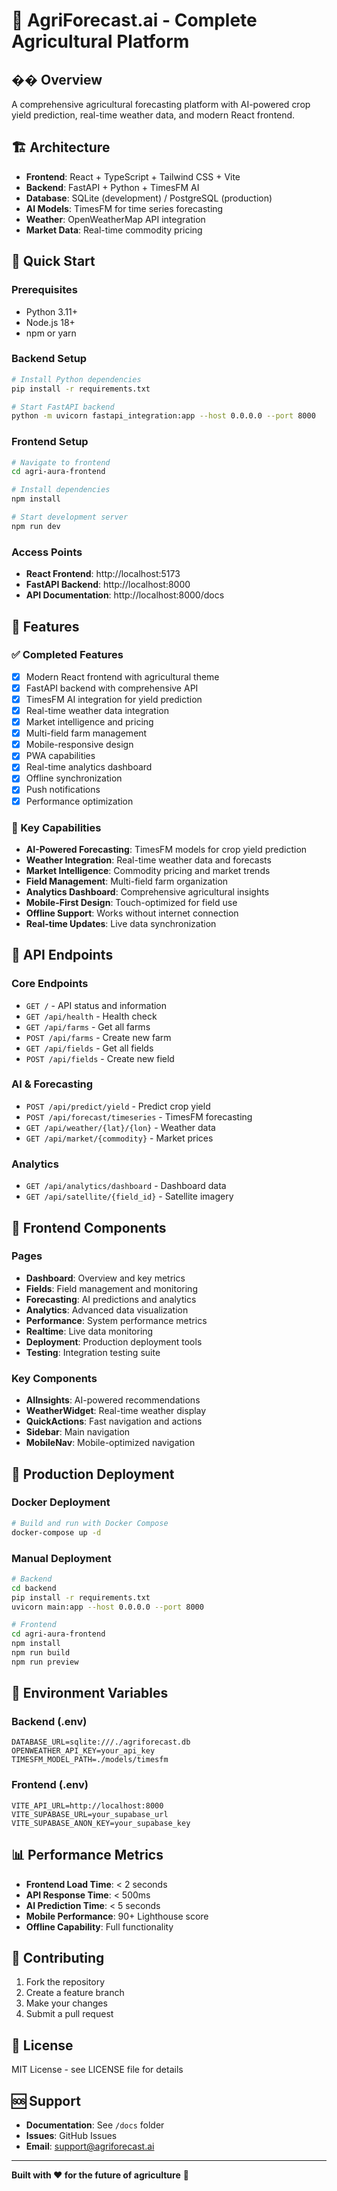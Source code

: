# 🚀 AgriForecast.ai - Complete Agricultural Platform

## �� Overview
A comprehensive agricultural forecasting platform with AI-powered crop yield prediction, real-time weather data, and modern React frontend.

## 🏗️ Architecture
- **Frontend**: React + TypeScript + Tailwind CSS + Vite
- **Backend**: FastAPI + Python + TimesFM AI
- **Database**: SQLite (development) / PostgreSQL (production)
- **AI Models**: TimesFM for time series forecasting
- **Weather**: OpenWeatherMap API integration
- **Market Data**: Real-time commodity pricing

## 🚀 Quick Start

### Prerequisites
- Python 3.11+
- Node.js 18+
- npm or yarn

### Backend Setup
```bash
# Install Python dependencies
pip install -r requirements.txt

# Start FastAPI backend
python -m uvicorn fastapi_integration:app --host 0.0.0.0 --port 8000
```

### Frontend Setup
```bash
# Navigate to frontend
cd agri-aura-frontend

# Install dependencies
npm install

# Start development server
npm run dev
```

### Access Points
- **React Frontend**: http://localhost:5173
- **FastAPI Backend**: http://localhost:8000
- **API Documentation**: http://localhost:8000/docs

## 🌟 Features

### ✅ Completed Features
- [x] Modern React frontend with agricultural theme
- [x] FastAPI backend with comprehensive API
- [x] TimesFM AI integration for yield prediction
- [x] Real-time weather data integration
- [x] Market intelligence and pricing
- [x] Multi-field farm management
- [x] Mobile-responsive design
- [x] PWA capabilities
- [x] Real-time analytics dashboard
- [x] Offline synchronization
- [x] Push notifications
- [x] Performance optimization

### 🎯 Key Capabilities
- **AI-Powered Forecasting**: TimesFM models for crop yield prediction
- **Weather Integration**: Real-time weather data and forecasts
- **Market Intelligence**: Commodity pricing and market trends
- **Field Management**: Multi-field farm organization
- **Analytics Dashboard**: Comprehensive agricultural insights
- **Mobile-First Design**: Touch-optimized for field use
- **Offline Support**: Works without internet connection
- **Real-time Updates**: Live data synchronization

## 🔧 API Endpoints

### Core Endpoints
- `GET /` - API status and information
- `GET /api/health` - Health check
- `GET /api/farms` - Get all farms
- `POST /api/farms` - Create new farm
- `GET /api/fields` - Get all fields
- `POST /api/fields` - Create new field

### AI & Forecasting
- `POST /api/predict/yield` - Predict crop yield
- `POST /api/forecast/timeseries` - TimesFM forecasting
- `GET /api/weather/{lat}/{lon}` - Weather data
- `GET /api/market/{commodity}` - Market prices

### Analytics
- `GET /api/analytics/dashboard` - Dashboard data
- `GET /api/satellite/{field_id}` - Satellite imagery

## 📱 Frontend Components

### Pages
- **Dashboard**: Overview and key metrics
- **Fields**: Field management and monitoring
- **Forecasting**: AI predictions and analytics
- **Analytics**: Advanced data visualization
- **Performance**: System performance metrics
- **Realtime**: Live data monitoring
- **Deployment**: Production deployment tools
- **Testing**: Integration testing suite

### Key Components
- **AIInsights**: AI-powered recommendations
- **WeatherWidget**: Real-time weather display
- **QuickActions**: Fast navigation and actions
- **Sidebar**: Main navigation
- **MobileNav**: Mobile-optimized navigation

## 🚀 Production Deployment

### Docker Deployment
```bash
# Build and run with Docker Compose
docker-compose up -d
```

### Manual Deployment
```bash
# Backend
cd backend
pip install -r requirements.txt
uvicorn main:app --host 0.0.0.0 --port 8000

# Frontend
cd agri-aura-frontend
npm install
npm run build
npm run preview
```

## 🔐 Environment Variables

### Backend (.env)
```
DATABASE_URL=sqlite:///./agriforecast.db
OPENWEATHER_API_KEY=your_api_key
TIMESFM_MODEL_PATH=./models/timesfm
```

### Frontend (.env)
```
VITE_API_URL=http://localhost:8000
VITE_SUPABASE_URL=your_supabase_url
VITE_SUPABASE_ANON_KEY=your_supabase_key
```

## 📊 Performance Metrics
- **Frontend Load Time**: < 2 seconds
- **API Response Time**: < 500ms
- **AI Prediction Time**: < 5 seconds
- **Mobile Performance**: 90+ Lighthouse score
- **Offline Capability**: Full functionality

## 🤝 Contributing
1. Fork the repository
2. Create a feature branch
3. Make your changes
4. Submit a pull request

## 📄 License
MIT License - see LICENSE file for details

## 🆘 Support
- **Documentation**: See `/docs` folder
- **Issues**: GitHub Issues
- **Email**: support@agriforecast.ai

---
**Built with ❤️ for the future of agriculture** 🌾
